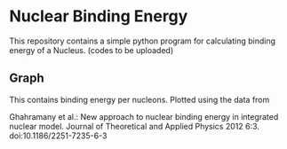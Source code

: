 # Nuclear Binding Energy

This repository contains a simple python program for calculating binding energy of a Nucleus. (codes to be uploaded)

## Graph 
This contains binding energy per nucleons. Plotted using the data from

Ghahramany et al.: New approach to nuclear binding
energy in integrated nuclear model. Journal of Theoretical and Applied
Physics 2012 6:3. doi:10.1186/2251-7235-6-3
